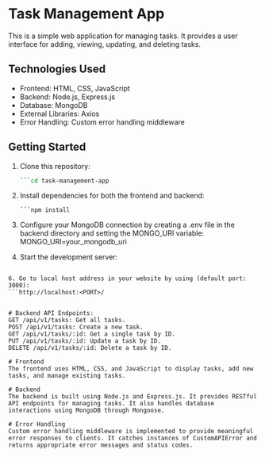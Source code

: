 # Task Management App

This is a simple web application for managing tasks. It provides a user interface for adding, viewing, updating, and deleting tasks.

## Technologies Used

- Frontend: HTML, CSS, JavaScript
- Backend: Node.js, Express.js
- Database: MongoDB
- External Libraries: Axios
- Error Handling: Custom error handling middleware

## Getting Started

1. Clone this repository:

   ```bash
   ```cd task-management-app
   
2. Install dependencies for both the frontend and backend:

   ```cd <Task Manager Website location>
   ```npm install

4. Configure your MongoDB connection by creating a .env file in the backend directory and setting the MONGO_URI variable:
  MONGO_URI=your_mongodb_uri

5. Start the development server:
  ```npm start

6. Go to local host address in your website by using (default port: 3000):
  ```http://localhost:<PORT>/


# Backend API Endpoints:
GET /api/v1/tasks: Get all tasks.
POST /api/v1/tasks: Create a new task.
GET /api/v1/tasks/:id: Get a single task by ID.
PUT /api/v1/tasks/:id: Update a task by ID.
DELETE /api/v1/tasks/:id: Delete a task by ID.

# Frontend
The frontend uses HTML, CSS, and JavaScript to display tasks, add new tasks, and manage existing tasks.

# Backend
The backend is built using Node.js and Express.js. It provides RESTful API endpoints for managing tasks. It also handles database interactions using MongoDB through Mongoose.

# Error Handling
Custom error handling middleware is implemented to provide meaningful error responses to clients. It catches instances of CustomAPIError and returns appropriate error messages and status codes.
